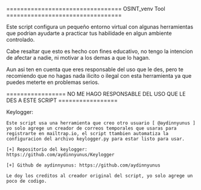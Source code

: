 ================================= OSINT_venv Tool =================================

Este script configura un pequeño entorno virtual con algunas herramientas que podrian ayudarte a practicar tus habilidade en algun ambiente controlado.

Cabe resaltar que esto es hecho con fines educativo, no tengo la intencion de afectar a nadie, ni motivar a los demas a que lo hagan.

Aun asi ten en cuenta que eres responsable del uso que le des, pero te recomiendo que no hagas nada ilicito o ilegal con esta herramienta ya que puedes meterte en problemas serios.

================= NO ME HAGO RESPONSABLE DEL USO QUE LE DES A ESTE SCRIPT =================

Keylogger:

    Este script usa una herramienta que creo otro usuario [ @aydinnyunus ] yo solo agrege un creador de correos temporales que usaras para registrarte en mailtrap.io, el script ttambien automatiza la configuracion del archivo keylogger.py para estar listo para usar. 

    [+] Repositorio del keylogger: https://github.com/aydinnyunus/Keylogger

    [+] Github de aydinnyunus: https://github.com/aydinnyunus

    Le doy los creditos al creador original del script, yo solo agrege un poco de codigo.